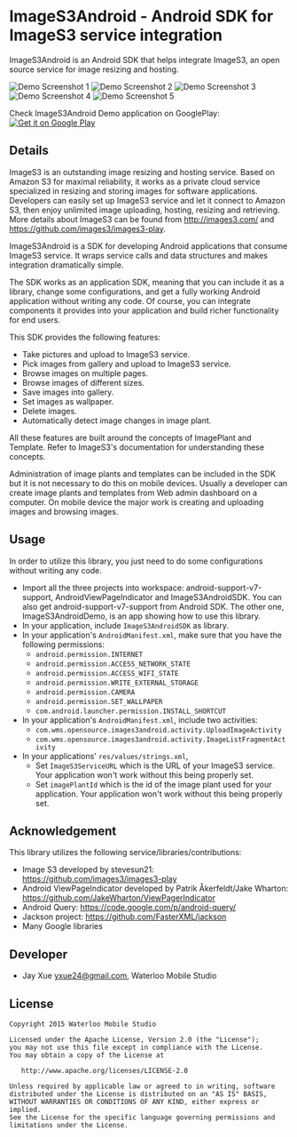 # ImageS3Android - Android SDK for ImageS3 service integration

ImageS3Android is an Android SDK that helps integrate ImageS3, an open source service for image resizing and hosting.

![Demo Screenshot 1](https://github.com/jayxue/ImageS3Android/blob/master/ImageS3Android/res/raw/screenshot_1_github.png)
![Demo Screenshot 2](https://github.com/jayxue/ImageS3Android/blob/master/ImageS3Android/res/raw/screenshot_2_github.png)
![Demo Screenshot 3](https://github.com/jayxue/ImageS3Android/blob/master/ImageS3Android/res/raw/screenshot_3_github.png)
![Demo Screenshot 4](https://github.com/jayxue/ImageS3Android/blob/master/ImageS3Android/res/raw/screenshot_4_github.png)
![Demo Screenshot 5](https://github.com/jayxue/ImageS3Android/blob/master/ImageS3Android/res/raw/screenshot_5_github.png)

Check ImageS3Android Demo application on GooglePlay:<br />
<a target="_blank" href="https://play.google.com/store/apps/details?id=com.wms.opensource.images3android.demo">
  <img alt="Get it on Google Play" src="https://github.com/jayxue/ImageS3Android/blob/master/ImageS3Android/res/raw/google_play.png" />
</a>

Details
-------
ImageS3 is an outstanding image resizing and hosting service. Based on Amazon S3 for maximal reliability, it works as a private cloud service specialized in resizing and storing images for software applications. Developers can easily set up ImageS3 service and let it connect to Amazon S3, then enjoy unlimited image uploading, hosting, resizing and retrieving. More details about ImageS3 can be found from http://images3.com/ and https://github.com/images3/images3-play.

ImageS3Android is a SDK for developing Android applications that consume ImageS3 service. It wraps service calls and data structures and makes integration dramatically simple.

The SDK works as an application SDK, meaning that you can include it as a library, change some configurations, and get a fully working Android application without writing any code. Of course, you can integrate components it provides into your application and build richer functionality for end users.

This SDK provides the following features:
* Take pictures and upload to ImageS3 service.
* Pick images from gallery and upload to ImageS3 service.
* Browse images on multiple pages.
* Browse images of different sizes.
* Save images into gallery.
* Set images as wallpaper.
* Delete images.
* Automatically detect image changes in image plant.

All these features are built around the concepts of ImagePlant and Template. Refer to ImageS3's documentation for understanding these concepts.

Administration of image plants and templates can be included in the SDK but it is not necessary to do this on mobile devices. Usually a developer can create image plants and templates from Web admin dashboard on a computer. On mobile device the major work is creating and uploading images and browsing images.

Usage
-----

In order to utilize this library, you just need to do some configurations without writing any code.
* Import all the three projects into workspace: android-support-v7-support, AndroidViewPageIndicator and ImageS3AndroidSDK. You can also get android-support-v7-support from Android SDK. The other one, ImageS3AndroidDemo, is an app showing how to use this library.
* In your application, include ```ImageS3AndroidSDK``` as library.
* In your application's ```AndroidManifest.xml```, make sure that you have the following permissions:
  * ```android.permission.INTERNET```
  * ```android.permission.ACCESS_NETWORK_STATE```
  * ```android.permission.ACCESS_WIFI_STATE```
  * ```android.permission.WRITE_EXTERNAL_STORAGE```
  * ```android.permission.CAMERA```
  * ```android.permission.SET_WALLPAPER```
  * ```com.android.launcher.permission.INSTALL_SHORTCUT```
* In your application's ```AndroidManifest.xml```, include two activities:
  * ```com.wms.opensource.images3android.activity.UploadImageActivity```
  * ```com.wms.opensource.images3android.activity.ImageListFragmentActivity```
* In your applications' ```res/values/strings.xml```,
  * Set ```ImageS3ServiceURL``` which is the URL of your ImageS3 service. Your application won't work without this being properly set.
  * Set ```imagePlantId``` which is the id of the image plant used for your application. Your application won't work without this being properly set.

Acknowledgement
---------------

This library utilizes the following service/libraries/contributions:
* Image S3 developed by stevesun21: https://github.com/images3/images3-play
* Android ViewPageIndicator developed by Patrik Åkerfeldt/Jake Wharton: https://github.com/JakeWharton/ViewPagerIndicator
* Android Query: https://code.google.com/p/android-query/
* Jackson project: https://github.com/FasterXML/jackson
* Many Google libraries

Developer
---------
* Jay Xue <yxue24@gmail.com>, Waterloo Mobile Studio

License
-------

    Copyright 2015 Waterloo Mobile Studio

    Licensed under the Apache License, Version 2.0 (the "License");
    you may not use this file except in compliance with the License.
    You may obtain a copy of the License at

       http://www.apache.org/licenses/LICENSE-2.0

    Unless required by applicable law or agreed to in writing, software
    distributed under the License is distributed on an "AS IS" BASIS,
    WITHOUT WARRANTIES OR CONDITIONS OF ANY KIND, either express or implied.
    See the License for the specific language governing permissions and
    limitations under the License.
